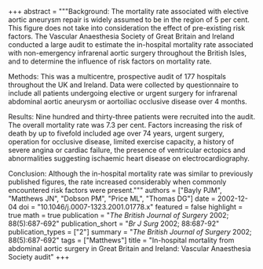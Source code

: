 +++
abstract = """Background: The mortality rate associated with elective aortic aneurysm repair is widely assumed to be in the region of 5 per cent. This figure does not take into consideration the effect of pre-existing risk factors. The Vascular Anaesthesia Society of Great Britain and Ireland conducted a large audit to estimate the in-hospital mortality rate associated with non-emergency infrarenal aortic surgery throughout the British Isles, and to determine the influence of risk factors on mortality rate. 

Methods: This was a multicentre, prospective audit of 177 hospitals throughout the UK and Ireland. Data were collected by questionnaire to include all patients undergoing elective or urgent surgery for infrarenal abdominal aortic aneurysm or aortoiliac occlusive disease over 4 months.

Results: Nine hundred and thirty-three patients were recruited into the audit. The overall mortality rate was 7.3 per cent. Factors increasing the risk of death by up to fivefold included age over 74 years, urgent surgery, operation for occlusive disease, limited exercise capacity, a history of severe angina or cardiac failure, the presence of ventricular ectopics and abnormalities suggesting ischaemic heart disease on electrocardiography.

Conclusion: Although the in-hospital mortality rate was similar to previously published figures, the rate increased considerably when commonly encountered risk factors were present."""
authors = ["Bayly PJM", "Matthews JN", "Dobson PM", "Price ML", "Thomas DG"]
date = 2002-12-04
doi = "10.1046/j.0007-1323.2001.01778.x"
featured = false
highlight = true
math = true
publication = "*The British Journal of Surgery* 2002; 88(5):687-692"
publication_short = "*Br J Surg* 2002; 88:687-92"
publication_types = ["2"]
summary = "*The British Journal of Surgery* 2002; 88(5):687-692"
tags = ["Matthews"]
title = "In-hospital mortality from abdominal aortic surgery in Great Britain and Ireland: Vascular Anaesthesia Society audit"
+++

